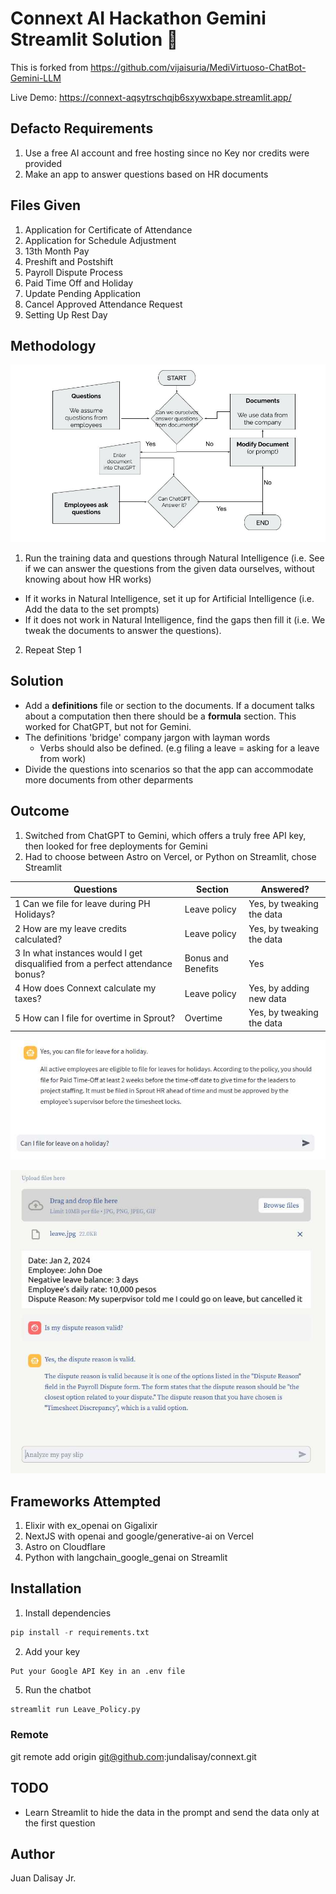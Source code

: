 # Connext AI Hackathon Gemini Streamlit Solution 🤖

This is forked from https://github.com/vijaisuria/MediVirtuoso-ChatBot-Gemini-LLM

Live Demo: https://connext-aqsytrschqjb6sxywxbape.streamlit.app/


## Defacto Requirements

1. Use a free AI account and free hosting since no Key nor credits were provided
2. Make an app to answer questions based on HR documents 


## Files Given

1. Application for Certificate of Attendance 
2. Application for Schedule Adjustment 
3. 13th Month Pay
4. Preshift and Postshift 
5. Payroll Dispute Process 
6. Paid Time Off and Holiday 
7. Update Pending Application 
8. Cancel Approved Attendance Request  
9. Setting Up Rest Day 


## Methodology

![Flow](flow.jpg)

1. Run the training data and questions through Natural Intelligence (i.e. See if we can answer the questions from the given data ourselves, without knowing about how HR works)
- If it works in Natural Intelligence, set it up for Artificial Intelligence (i.e. Add the data to the set prompts)
- If it does not work in Natural Intelligence, find the gaps then fill it (i.e. We tweak the documents to answer the questions). 
2. Repeat Step 1


## Solution

- Add a **definitions** file or section to the documents. If a document talks about a computation then there should be a **formula** section. This worked for ChatGPT, but not for Gemini.
- The definitions 'bridge' company jargon with layman words   
  - Verbs should also be defined. (e.g filing a leave = asking for a leave from work)
- Divide the questions into scenarios so that the app can accommodate more documents from other deparments


## Outcome

1. Switched from ChatGPT to Gemini, which offers a truly free API key, then looked for free deployments for Gemini
2. Had to choose between Astro on Vercel, or Python on Streamlit, chose Streamlit

Questions | Section | Answered?
--- | --- | --- 
1 Can we file for leave during PH Holidays? | Leave policy | Yes, by tweaking the data
2 How are my leave credits calculated? | Leave policy | Yes, by tweaking the data
3 In what instances would I get disqualified from a perfect attendance bonus? | Bonus and Benefits | Yes
4 How does Connext calculate my taxes? | Leave policy | Yes, by adding new data
5 How can I file for overtime in Sprout? | Overtime | Yes, by tweaking the data


![Question](connext01.jpg)

![File Upload](connext02.jpg)


## Frameworks Attempted

1. Elixir with ex_openai on Gigalixir 
2. NextJS with openai and google/generative-ai on Vercel
3. Astro on Cloudflare
4. Python with langchain_google_genai on Streamlit


## Installation

1. Install dependencies

```python
pip install -r requirements.txt
```

2. Add your key
 
```
Put your Google API Key in an .env file 
```

5. Run the chatbot

```bash
streamlit run Leave_Policy.py
```

### Remote

git remote add origin git@github.com:jundalisay/connext.git



## TODO

- Learn Streamlit to hide the data in the prompt and send the data only at the first question


## Author

Juan Dalisay Jr.
